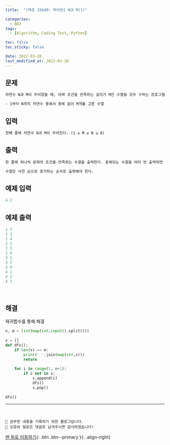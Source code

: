 ```yaml
---
title:  "[백준 15649: 파이썬] N과 M(1)" 

categories:
  - BOJ
tags:
  - [Algorithm, Coding Test, Python]

toc: false
toc_sticky: false

date: 2022-03-28
last_modified_at: 2022-03-28
---
```


## 문제

```html
자연수 N과 M이 주어졌을 때, 아래 조건을 만족하는 길이가 M인 수열을 모두 구하는 프로그램을 작성하시오.

- 1부터 N까지 자연수 중에서 중복 없이 M개를 고른 수열
```


## 입력  
```html
첫째 줄에 자연수 N과 M이 주어진다. (1 ≤ M ≤ N ≤ 8)
```

## 출력 
```html 
한 줄에 하나씩 문제의 조건을 만족하는 수열을 출력한다. 중복되는 수열을 여러 번 출력하면 안되며, 각 수열은 공백으로 구분해서 출력해야 한다.

수열은 사전 순으로 증가하는 순서로 출력해야 한다.
```

## 예제 입력
```python
4 2
```

## 예제 출력
```python
1 2
1 3
1 4
2 1
2 3
2 4
3 1
3 2
3 4
4 1
4 2
4 3
```

<br>

## 해결

재귀함수를 통해 해결

```python
n, m = list(map(int,input().split()))
 
s = []
def dfs():
    if len(s) == m:
        print(' '.join(map(str,s)))
        return
    
    for i in range(1, n+1):
        if i not in s:
            s.append(i)
            dfs()
            s.pop()
 
dfs()
```


***
<br>

    💾 공부한 내용을 기록하기 위한 블로그입니다.
    📄 오류와 질문은 댓글로 남겨주시면 감사하겠습니다!

[맨 위로 이동하기](#){: .btn .btn--primary }{: .align-right}